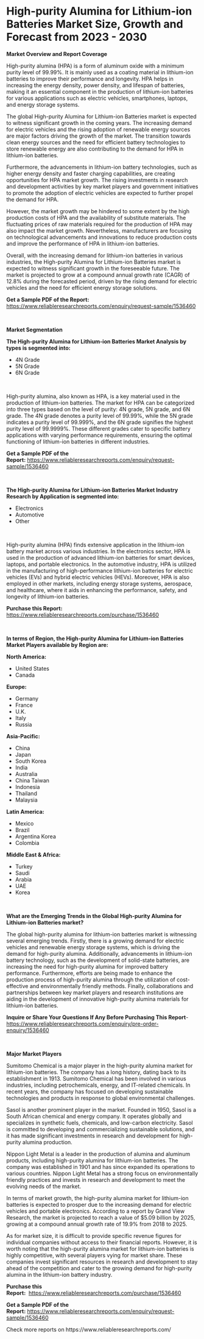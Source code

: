 <p><h1>High-purity Alumina for Lithium-ion Batteries Market Size, Growth and Forecast from 2023 - 2030</h1></p><p><strong>Market Overview and Report Coverage</strong></p>
<p><p>High-purity alumina (HPA) is a form of aluminum oxide with a minimum purity level of 99.99%. It is mainly used as a coating material in lithium-ion batteries to improve their performance and longevity. HPA helps in increasing the energy density, power density, and lifespan of batteries, making it an essential component in the production of lithium-ion batteries for various applications such as electric vehicles, smartphones, laptops, and energy storage systems.</p><p>The global High-purity Alumina for Lithium-ion Batteries market is expected to witness significant growth in the coming years. The increasing demand for electric vehicles and the rising adoption of renewable energy sources are major factors driving the growth of the market. The transition towards clean energy sources and the need for efficient battery technologies to store renewable energy are also contributing to the demand for HPA in lithium-ion batteries.</p><p>Furthermore, the advancements in lithium-ion battery technologies, such as higher energy density and faster charging capabilities, are creating opportunities for HPA market growth. The rising investments in research and development activities by key market players and government initiatives to promote the adoption of electric vehicles are expected to further propel the demand for HPA.</p><p>However, the market growth may be hindered to some extent by the high production costs of HPA and the availability of substitute materials. The fluctuating prices of raw materials required for the production of HPA may also impact the market growth. Nevertheless, manufacturers are focusing on technological advancements and innovations to reduce production costs and improve the performance of HPA in lithium-ion batteries.</p><p>Overall, with the increasing demand for lithium-ion batteries in various industries, the High-purity Alumina for Lithium-ion Batteries market is expected to witness significant growth in the foreseeable future. The market is projected to grow at a compound annual growth rate (CAGR) of 12.8% during the forecasted period, driven by the rising demand for electric vehicles and the need for efficient energy storage solutions.</p></p>
<p><strong>Get a Sample PDF of the Report:</strong> <a href="https://www.reliableresearchreports.com/enquiry/request-sample/1536460">https://www.reliableresearchreports.com/enquiry/request-sample/1536460</a></p>
<p>&nbsp;</p>
<p><strong>Market Segmentation</strong></p>
<p><strong>The High-purity Alumina for Lithium-ion Batteries Market Analysis by types is segmented into:</strong></p>
<p><ul><li>4N Grade</li><li>5N Grade</li><li>6N Grade</li></ul></p>
<p>&nbsp;</p>
<p><p>High-purity alumina, also known as HPA, is a key material used in the production of lithium-ion batteries. The market for HPA can be categorized into three types based on the level of purity: 4N grade, 5N grade, and 6N grade. The 4N grade denotes a purity level of 99.99%, while the 5N grade indicates a purity level of 99.999%, and the 6N grade signifies the highest purity level of 99.9999%. These different grades cater to specific battery applications with varying performance requirements, ensuring the optimal functioning of lithium-ion batteries in different industries.</p></p>
<p><strong>Get a Sample PDF of the Report:</strong>&nbsp;<a href="https://www.reliableresearchreports.com/enquiry/request-sample/1536460">https://www.reliableresearchreports.com/enquiry/request-sample/1536460</a></p>
<p>&nbsp;</p>
<p><strong>The High-purity Alumina for Lithium-ion Batteries Market Industry Research by Application is segmented into:</strong></p>
<p><ul><li>Electronics</li><li>Automotive</li><li>Other</li></ul></p>
<p>&nbsp;</p>
<p><p>High-purity alumina (HPA) finds extensive application in the lithium-ion battery market across various industries. In the electronics sector, HPA is used in the production of advanced lithium-ion batteries for smart devices, laptops, and portable electronics. In the automotive industry, HPA is utilized in the manufacturing of high-performance lithium-ion batteries for electric vehicles (EVs) and hybrid electric vehicles (HEVs). Moreover, HPA is also employed in other markets, including energy storage systems, aerospace, and healthcare, where it aids in enhancing the performance, safety, and longevity of lithium-ion batteries.</p></p>
<p><strong>Purchase this Report:</strong>&nbsp; <a href="https://www.reliableresearchreports.com/purchase/1536460">https://www.reliableresearchreports.com/purchase/1536460</a></p>
<p>&nbsp;</p>
<p><strong>In terms of Region, the High-purity Alumina for Lithium-ion Batteries Market Players available by Region are:</strong></p>
<p>
    <p> <strong> North America: </strong>
        <ul>
            <li>United States</li>
            <li>Canada</li>
        </ul>
        </p> 
    <p> <strong> Europe: </strong>
        <ul>
            <li>Germany</li>
            <li>France</li>
            <li>U.K.</li>
            <li>Italy</li>
            <li>Russia</li>
        </ul>
        </p> 
    <p> <strong> Asia-Pacific: </strong>
        <ul>
            <li>China</li>
            <li>Japan</li>
            <li>South Korea</li>
            <li>India</li>
            <li>Australia</li>
            <li>China Taiwan</li>
            <li>Indonesia</li>
            <li>Thailand</li>
            <li>Malaysia</li>
        </ul>
        </p> 
    <p> <strong> Latin America: </strong>
        <ul>
            <li>Mexico</li>
            <li>Brazil</li>
            <li>Argentina Korea</li>
            <li>Colombia</li>
        </ul>
        </p> 
    <p> <strong> Middle East & Africa: </strong>
        <ul>
            <li>Turkey</li>
            <li>Saudi</li>
            <li>Arabia</li>
            <li>UAE</li>
            <li>Korea</li>
        </ul>
    </p>
    </p>
<p>&nbsp;</p>
<p><strong>What are the Emerging Trends in the Global High-purity Alumina for Lithium-ion Batteries market?</strong></p>
<p><p>The global high-purity alumina for lithium-ion batteries market is witnessing several emerging trends. Firstly, there is a growing demand for electric vehicles and renewable energy storage systems, which is driving the demand for high-purity alumina. Additionally, advancements in lithium-ion battery technology, such as the development of solid-state batteries, are increasing the need for high-purity alumina for improved battery performance. Furthermore, efforts are being made to enhance the production process of high-purity alumina through the utilization of cost-effective and environmentally friendly methods. Finally, collaborations and partnerships between key market players and research institutions are aiding in the development of innovative high-purity alumina materials for lithium-ion batteries.</p></p>
<p><strong>Inquire or Share Your Questions If Any Before Purchasing This Report</strong>- <a href="https://www.reliableresearchreports.com/enquiry/pre-order-enquiry/1536460">https://www.reliableresearchreports.com/enquiry/pre-order-enquiry/1536460</a></p>
<p>&nbsp;</p>
<p><strong>Major Market Players</strong></p>
<p><p>Sumitomo Chemical is a major player in the high-purity alumina market for lithium-ion batteries. The company has a long history, dating back to its establishment in 1913. Sumitomo Chemical has been involved in various industries, including petrochemicals, energy, and IT-related chemicals. In recent years, the company has focused on developing sustainable technologies and products in response to global environmental challenges.</p><p>Sasol is another prominent player in the market. Founded in 1950, Sasol is a South African chemical and energy company. It operates globally and specializes in synthetic fuels, chemicals, and low-carbon electricity. Sasol is committed to developing and commercializing sustainable solutions, and it has made significant investments in research and development for high-purity alumina production.</p><p>Nippon Light Metal is a leader in the production of alumina and aluminum products, including high-purity alumina for lithium-ion batteries. The company was established in 1901 and has since expanded its operations to various countries. Nippon Light Metal has a strong focus on environmentally friendly practices and invests in research and development to meet the evolving needs of the market.</p><p>In terms of market growth, the high-purity alumina market for lithium-ion batteries is expected to prosper due to the increasing demand for electric vehicles and portable electronics. According to a report by Grand View Research, the market is projected to reach a value of $5.09 billion by 2025, growing at a compound annual growth rate of 19.9% from 2018 to 2025.</p><p>As for market size, it is difficult to provide specific revenue figures for individual companies without access to their financial reports. However, it is worth noting that the high-purity alumina market for lithium-ion batteries is highly competitive, with several players vying for market share. These companies invest significant resources in research and development to stay ahead of the competition and cater to the growing demand for high-purity alumina in the lithium-ion battery industry.</p></p>
<p><strong>Purchase this Report:</strong>&nbsp;&nbsp;<a href="https://www.reliableresearchreports.com/purchase/1536460">https://www.reliableresearchreports.com/purchase/1536460</a></p>
<p></p>
<p><strong>Get a Sample PDF of the Report:</strong>&nbsp;<a href="https://www.reliableresearchreports.com/enquiry/request-sample/1536460">https://www.reliableresearchreports.com/enquiry/request-sample/1536460</a></p>
<p>Check more reports on https://www.reliableresearchreports.com/</p>